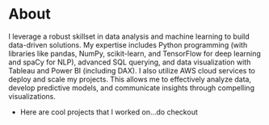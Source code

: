 # About
I leverage a robust skillset in data analysis and machine learning to build data-driven solutions. My expertise includes Python programming (with libraries like pandas, NumPy, scikit-learn, and TensorFlow for deep learning and spaCy for NLP), advanced SQL querying, and data visualization with Tableau and Power BI (including DAX). I also utilize AWS cloud services to deploy and scale my projects. This allows me to effectively analyze data, develop predictive models, and communicate insights through compelling visualizations.
* Here are cool projects that I worked on...do checkout

